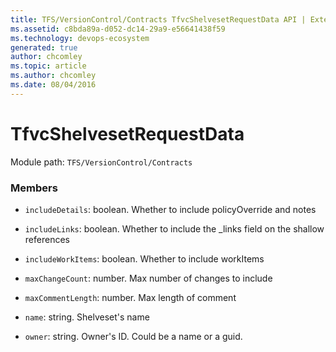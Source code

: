```yaml
---
title: TFS/VersionControl/Contracts TfvcShelvesetRequestData API | Extensions for Azure DevOps Services
ms.assetid: c8bda89a-d052-dc14-29a9-e56641438f59
ms.technology: devops-ecosystem
generated: true
author: chcomley
ms.topic: article
ms.author: chcomley
ms.date: 08/04/2016
---
```


# TfvcShelvesetRequestData

Module path: `TFS/VersionControl/Contracts`


### Members

* `includeDetails`: boolean. Whether to include policyOverride and notes

* `includeLinks`: boolean. Whether to include the _links field on the shallow references

* `includeWorkItems`: boolean. Whether to include workItems

* `maxChangeCount`: number. Max number of changes to include

* `maxCommentLength`: number. Max length of comment

* `name`: string. Shelveset&#x27;s name

* `owner`: string. Owner&#x27;s ID. Could be a name or a guid.


